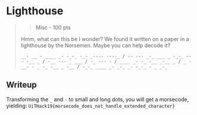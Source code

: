 # Lighthouse
> > Misc - 100 pts
>
> Hmm, what can this be I wonder? We found it written on a paper in a lighthouse by the Norsemen. Maybe you can help decode it?
>
>```
>__- __ - ____ _- -_-_ -_- _---- ----_ / -- --- _-_ ___ _ -_-_ --- -__ _ / -__ --- _ ___ / -_ --- - / ____ _- -_ -__ _-__ _ / _ -__- - _ -_ -__ _ -__ / -_-_ ____ _- _-_ _- -_-_ - _ _-_
>```

## Writeup

Transforming the `_` and `-` to small and long dots, you will get a morsecode, yielding:
`UiTHack19{morsecode_does_not_handle_extended_character}`
